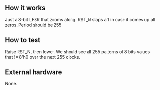 <!---

This file is used to generate your project datasheet. Please fill in the information below and delete any unused
sections.

You can also include images in this folder and reference them in the markdown. Each image must be less than
512 kb in size, and the combined size of all images must be less than 1 MB.
-->

## How it works

Just a 8-bit LFSR that zooms along. RST_N slaps a 1 in case it comes up all zeros. Period should be 255

## How to test

Raise RST_N, then lower. We should see all 255 patterns of 8 bits values that != 8'h0 over the next 255 clocks.

## External hardware

None.
